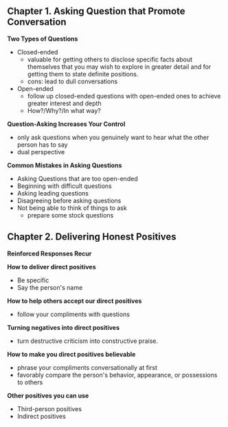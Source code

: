 ## Chapter 1. Asking Question that Promote Conversation

**Two Types of Questions**
- Closed-ended
  - valuable for getting others to disclose specific facts about themselves that you may wish to explore in greater detail and for getting them to state definite positions.
  - cons: lead to dull conversations
- Open-ended
  - follow up closed-ended questions with open-ended ones to achieve greater interest and depth
  - How?/Why?/In what way?

**Question-Asking Increases Your Control**
- only ask questions when you genuinely want to hear what the other person has to say
- dual perspective

**Common Mistakes in Asking Questions**
- Asking Questions that are too open-ended
- Beginning with difficult questions
- Asking leading questions
- Disagreeing before asking questions
- Not being able to think of things to ask
  - prepare some stock questions

## Chapter 2. Delivering Honest Positives

**Reinforced Responses Recur**

**How to deliver direct positives**
- Be specific
- Say the person's name

**How to help others accept our direct positives**
- follow your compliments with questions

**Turning negatives into direct positives**
- turn destructive criticism into constructive praise.

**How to make you direct positives believable**
- phrase your compliments conversationally at first
- favorably compare the person's behavior, appearance, or possessions to others

**Other positives you can use**
- Third-person positives
- Indirect positives


